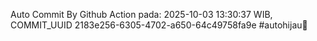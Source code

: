 Auto Commit By Github Action pada: 2025-10-03 13:30:37 WIB, COMMIT_UUID 2183e256-6305-4702-a650-64c49758fa9e #autohijau🗿
